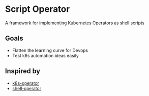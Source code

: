 # Script Operator

A framework for implementing Kubernetes Operators as shell scripts

## Goals
- Flatten the learning curve for Devops
- Test k8s automation ideas easily

## Inspired by 
* [k8s-operator](https://github.com/side8/k8s-operator)
* [shell-operator](https://github.com/flant/shell-operator)
